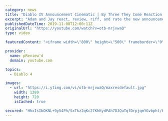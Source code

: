 ```yaml
---
category: news
title: "Diablo IV Announcement Cinematic | By Three They Come Reaction / Review / Rating"
excerpt: "Adam and Jay react, review, riff, and rate the new announcement cinematic everyone wanted to see last year at Blizzcon, Diablo IV 'By Three They Come'."
publishedDateTime: 2019-11-08T12:00:11Z
originalUrl: "https://youtube.com/watch?v=otb-mrjvwaQ"
type: video

featuredContent: "<iframe width=\"800\" height=\"500\" frameborder=\"0\" src=\"https://www.youtube.com/embed/otb-mrjvwaQ\" allow=\"accelerometer; autoplay; encrypted-media; gyroscope; picture-in-picture\" allowfullscreen></iframe>"

provider:
  name: pReview'd
  domain: youtube.com

topics:
  - Diablo 4

images:
  - url: "https://i.ytimg.com/vi/otb-mrjvwaQ/maxresdefault.jpg"
    width: 1280
    height: 720
    isCached: true

secured: "HhxIsIbOKNL+9y54Ph/SxTkz2qKc27KhKydPAh7DJQuTqfDrpjqmYGvbpht/HYJ6S7MB0nU0R2Ahw7557NRuBZsx4IKr4jjUq+yKrS2d6+NWGb2ZjFwvWbM0Olwfp/XLHXwFv0zGD/LgfBYRQF+ZnuloIXCxm2KAyih2T4mJ0zRFcflU5GtrgdQFjxK2yTjYgDGHZyE+yeLnLx1DDHMoJSr/Ive29NTPvvaLU3SzRIFkVvkBGFbC7MZU+pyyRwk/5rUpcW0nrfy651WtmBwriT9hh5/Xw0kLMLyO1lneKbIkUrcmwJVd2MkjUxFdc0aiKu19/q7sdBohOTKODXNhzC7jcLNYrYxUnrOI8NCQXpBSxTlPtPgB4sjXFuQtgRELWMO2Vu9TvaG0V4YWMUXJ5V+NgWbMNeKjpuToJSv4caXRFORbXtsW+n6oeGuuUmWH;XyJggQ/jlKyxpU7NALkDWg=="
---
```


